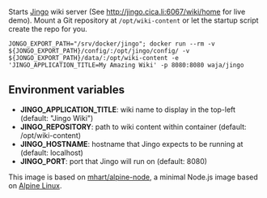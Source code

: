 Starts [Jingo](https://github.com/MakingAwesome/jingo) wiki server (See http://jingo.cica.li:6067/wiki/home for live demo). Mount a Git repository at ```/opt/wiki-content``` or let the startup script create the repo for you.

```
JONGO_EXPORT_PATH="/srv/docker/jingo"; docker run --rm -v ${JONGO_EXPORT_PATH}/config/:/opt/jingo/config/ -v ${JONGO_EXPORT_PATH}/data/:/opt/wiki-content -e 'JINGO_APPLICATION_TITLE=My Amazing Wiki' -p 8080:8080 waja/jingo
```

## Environment variables

* __JINGO_APPLICATION_TITLE__: wiki name to display in the top-left (default: "Jingo Wiki")
* __JINGO_REPOSITORY__: path to wiki content within container (default: /opt/wiki-content)
* __JINGO_HOSTNAME__: hostname that Jingo expects to be running at (default: localhost)
* __JINGO_PORT__: port that Jingo will run on (default: 8080)

This image is based on [mhart/alpine-node](https://github.com/mhart/alpine-node), a minimal Node.js image based on [Alpine Linux](https://alpinelinux.org/). 
